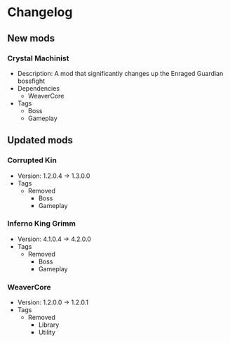 # Changelog


## New mods

### Crystal Machinist

- Description: A mod that significantly changes up the Enraged Guardian bossfight
- Dependencies
  + WeaverCore
- Tags
  + Boss
  + Gameplay


## Updated mods

### Corrupted Kin

- Version: 1.2.0.4 -> 1.3.0.0
- Tags
  + Removed
    - Boss
    - Gameplay

### Inferno King Grimm

- Version: 4.1.0.4 -> 4.2.0.0
- Tags
  + Removed
    - Boss
    - Gameplay

### WeaverCore

- Version: 1.2.0.0 -> 1.2.0.1
- Tags
  + Removed
    - Library
    - Utility

